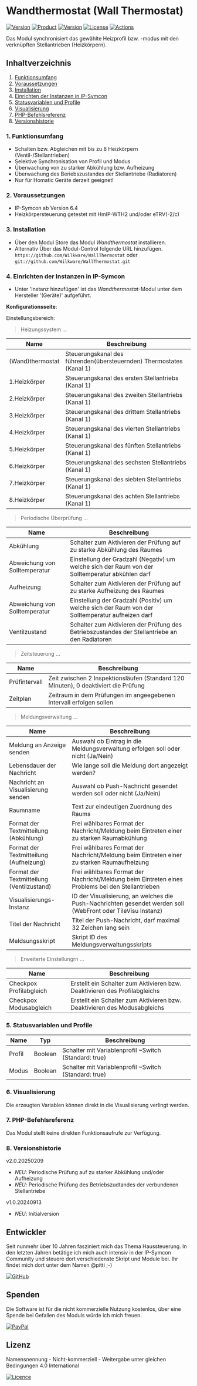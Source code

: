 # Wandthermostat (Wall Thermostat)

[![Version](https://img.shields.io/badge/Symcon-PHP--Modul-red.svg?style=flat-square)](https://www.symcon.de/service/dokumentation/entwicklerbereich/sdk-tools/sdk-php/)
[![Product](https://img.shields.io/badge/Symcon%20Version-6.4-blue.svg?style=flat-square)](https://www.symcon.de/produkt/)
[![Version](https://img.shields.io/badge/Modul%20Version-2.0.20250209-orange.svg?style=flat-square)](https://github.com/Wilkware/WallThermostat)
[![License](https://img.shields.io/badge/License-CC%20BY--NC--SA%204.0-green.svg?style=flat-square)](https://creativecommons.org/licenses/by-nc-sa/4.0/)
[![Actions](https://img.shields.io/github/actions/workflow/status/wilkware/WallThermostat/style.yml?branch=main&label=CheckStyle&style=flat-square)](https://github.com/Wilkware/WallThermostat/actions)

Das Modul synchronisiert das gewählte Heizprofil bzw. -modus mit den verknüpften Stellantrieben (Heizkörpern).  

## Inhaltverzeichnis

1. [Funktionsumfang](#user-content-1-funktionsumfang)
2. [Voraussetzungen](#user-content-2-voraussetzungen)
3. [Installation](#user-content-3-installation)
4. [Einrichten der Instanzen in IP-Symcon](#user-content-4-einrichten-der-instanzen-in-ip-symcon)
5. [Statusvariablen und Profile](#user-content-5-statusvariablen-und-profile)
6. [Visualisierung](#user-content-6-visualisierung)
7. [PHP-Befehlsreferenz](#user-content-7-php-befehlsreferenz)
8. [Versionshistorie](#user-content-8-versionshistorie)

### 1. Funktionsumfang

* Schalten bzw. Abgleichen mit bis zu 8 Heizkörpern (Ventil-/Stellantrieben)
* Selektive Synchronisation von Profil und Modus
* Überwachung von zu starker Abkühlung bzw. Aufheizung
* Überwachung des Beriebszustandes der Stellantriebe (Radiatoren)
* Nur für Homatic Geräte derzeit geeignet!

### 2. Voraussetzungen

* IP-Symcon ab Version 6.4
* Heizkörpersteuerung getestet mit HmIP-WTH2 und/oder eTRV(-2/c)

### 3. Installation

* Über den Modul Store das Modul _Wandthermostat_ installieren.
* Alternativ Über das Modul-Control folgende URL hinzufügen.  
`https://github.com/Wilkware/WallThermostat` oder `git://github.com/Wilkware/WallThermostat.git`

### 4. Einrichten der Instanzen in IP-Symcon

* Unter 'Instanz hinzufügen' ist das _Wandthermostat_-Modul unter dem Hersteller '(Geräte)' aufgeführt.

__Konfigurationsseite__:

Einstellungsbereich:

> Heizungssystem ...

Name                            | Beschreibung
------------------------------- | -----------------------------------------------------------------
(Wand)thermostat                | Steuerungskanal des führenden(übersteuernden) Thermostates (Kanal 1)
1.Heizkörper                    | Steuerungskanal des ersten Stellantriebs (Kanal 1)
2.Heizkörper                    | Steuerungskanal des zweiten Stellantriebs (Kanal 1)
3.Heizkörper                    | Steuerungskanal des drittem Stellantriebs (Kanal 1)
4.Heizkörper                    | Steuerungskanal des vierten Stellantriebs (Kanal 1)
5.Heizkörper                    | Steuerungskanal des fünften Stellantriebs (Kanal 1)
6.Heizkörper                    | Steuerungskanal des sechsten Stellantriebs (Kanal 1)
7.Heizkörper                    | Steuerungskanal des siebten Stellantriebs (Kanal 1)
8.Heizkörper                    | Steuerungskanal des achten Stellantriebs (Kanal 1)

> Periodische Überprüfung ...

Name                     | Beschreibung
------------------------ | ------------------
Abkühlung                | Schalter zum Aktivieren der Prüfung auf zu starke Abkühlung des Raumes
Abweichung von Solltemperatur | Einstellung der Gradzahl (Negativ) um welche sich der Raum von der Solltemperatur abkühlen darf
Aufheizung               | Schalter zum Aktivieren der Prüfung auf zu starke Aufheizung des Raumes
Abweichung von Solltemperatur | Einstellung der Gradzahl (Positiv) um welche sich der Raum von der Solltemperatur aufheizen darf
Ventilzustand            | Schalter zum Aktivieren der Prüfung des Betriebszustandes der Stellantriebe an den Radiatoren

> Zeitsteuerung ...

Name                     | Beschreibung
------------------------ | ------------------
Prüfintervall            | Zeit zwischen 2 Inspektionsläufen (Standard 120 Minuten), 0 deaktiviert die Prüfung
Zeitplan                 | Zeitraum in dem Prüfungen im angeegebenen Intervall erfolgen sollen

> Meldungsverwaltung ...

Name                                      | Beschreibung
----------------------------------------- | -----------------------------------------------------------------
Meldung an Anzeige senden                 | Auswahl ob Eintrag in die Meldungsverwaltung erfolgen soll oder nicht (Ja/Nein)
Lebensdauer der Nachricht                 | Wie lange soll die Meldung dort angezeigt werden?
Nachricht an Visualisierung senden        | Auswahl ob Push-Nachricht gesendet werden soll oder nicht (Ja/Nein)
Raumname                                  | Text zur eindeutigen Zuordnung des Raums
Format der Textmitteilung (Abkühlung)     | Frei wählbares Format der Nachricht/Meldung beim Eintreten einer zu starken Raumabkühlung
Format der Textmitteilung (Aufheizung)    | Frei wählbares Format der Nachricht/Meldung beim Eintreten einer zu starken Raumaufheizung
Format der Textmitteilung (Ventilzustand) | Frei wählbares Format der Nachricht/Meldung beim Eintreten eines Problems bei den Stellantrieben
Visualisierungs-Instanz                   | ID der Visualisierung, an welches die Push-Nachrichten gesendet werden soll (WebFront oder TileVisu Instanz)
Titel der Nachricht                       | Titel der Push-Nachricht, darf maximal 32 Zeichen lang sein
Meldsungsskript                           | Skript ID des Meldungsverwaltungsskripts

> Erweiterte Einstellungrn ...

Name                                 | Beschreibung
------------------------------------ | -----------------------------------------------------------------
Checkpox  Profilabgleich             | Erstellt ein Schalter zum Aktivieren bzw. Deaktivieren des Profilabgleichs
Checkpox  Modusabgleich              | Erstellt ein Schalter zum Aktivieren bzw. Deaktivieren des Modusabgleichs

### 5. Statusvariablen und Profile

Name                 | Typ       | Beschreibung
-------------------- | --------- | ----------------
Profil               | Boolean   | Schalter mit Variablenprofil ~Switch (Standard: true)
Modus                | Boolean   | Schalter mit Variablenprofil ~Switch (Standard: true)

### 6. Visualisierung

Die erzeugten Variablen können direkt in die Visualisierung verlingt werden.  

### 7. PHP-Befehlsreferenz

Das Modul stellt keine direkten Funktionsaufrufe zur Verfügung.

### 8. Versionshistorie

v2.0.20250209

* _NEU_: Periodische Prüfung auf zu starker Abkühlung und/oder Aufheizung
* _NEU_: Periodische Prüfung des Betriebszudtandes der verbundenen Stellantriebe

v1.0.20240913

* _NEU_: Initialversion

## Entwickler

Seit nunmehr über 10 Jahren fasziniert mich das Thema Haussteuerung. In den letzten Jahren betätige ich mich auch intensiv in der IP-Symcon Community und steuere dort verschiedenste Skript und Module bei. Ihr findet mich dort unter dem Namen @pitti ;-)

[![GitHub](https://img.shields.io/badge/GitHub-@wilkware-181717.svg?style=for-the-badge&logo=github)](https://wilkware.github.io/)

## Spenden

Die Software ist für die nicht kommerzielle Nutzung kostenlos, über eine Spende bei Gefallen des Moduls würde ich mich freuen.

[![PayPal](https://img.shields.io/badge/PayPal-spenden-00457C.svg?style=for-the-badge&logo=paypal)](https://www.paypal.com/cgi-bin/webscr?cmd=_s-xclick&hosted_button_id=8816166)

## Lizenz

Namensnennung - Nicht-kommerziell - Weitergabe unter gleichen Bedingungen 4.0 International

[![Licence](https://img.shields.io/badge/License-CC_BY--NC--SA_4.0-EF9421.svg?style=for-the-badge&logo=creativecommons)](https://creativecommons.org/licenses/by-nc-sa/4.0/)
